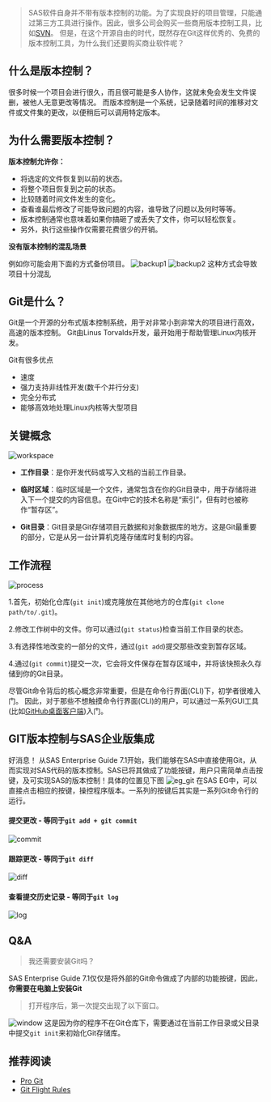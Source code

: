 > SAS软件自身并不带有版本控制的功能。为了实现良好的项目管理，只能通过第三方工具进行操作。因此，很多公司会购买一些商用版本控制工具，比如[SVN](https://www.wandisco.com/subversion/multisiteplus)。
> 但是，在这个开源自由的时代，既然存在Git这样优秀的、免费的版本控制工具，为什么我们还要购买商业软件呢？

## 什么是版本控制？
很多时候一个项目会进行很久，而且很可能是多人协作，这就未免会发生文件误删，被他人无意更改等情况。 而版本控制是一个系统，记录随着时间​​的推移对文件或文件集的更改，以便稍后可以调用特定版本。

## 为什么需要版本控制？
**版本控制允许你：**
* 将选定的文件恢复到以前的状态。
* 将整个项目恢复到之前的状态。
* 比较随着时间文件发生的变化。
* 查看谁最后修改了可能导致问题的内容，谁导致了问题以及何时等等。
* 版本控制通常也意味着如果你搞砸了或丢失了文件，你可以轻松恢复。
* 另外，执行这些操作仅需要花费很少的开销。

**没有版本控制的混乱场景**

例如你可能会用下面的方式备份项目。
![backup1](/img/in-post/git-version-control-integration-with-sas-enterprise-guide/backup1.JPG)
![backup2](/img/in-post/git-version-control-integration-with-sas-enterprise-guide/backup2.JPG)
这种方式会导致项目十分混乱

## Git是什么？
Git是一个开源的分布式版本控制系统，用于对非常小到非常大的项目进行高效，高速的版本控制。 Git由Linus Torvalds开发，最开始用于帮助管理Linux内核开发。

Git有很多优点
* 速度
* 强力支持非线性开发(数千个并行分支)
* 完全分布式
* 能够高效地处理Linux内核等大型项目

## 关键概念

![workspace](/img/in-post/git-version-control-integration-with-sas-enterprise-guide/workspace.png)

*  **工作目录**：是你开发代码或写入文档的当前工作目录。

*  **临时区域**：临时区域是一个文件，通常包含在你的Git目录中，用于存储将进入下一个提交的内容信息。在Git中它的技术名称是“索引”，但有时也被称作“暂存区”。

*  **Git目录**：Git目录是Git存储项目元数据和对象数据库的地方。这是Git最重要的部分，它是从另一台计算机克隆存储库时复制的内容。

## 工作流程
![process](/img/in-post/git-version-control-integration-with-sas-enterprise-guide/workflow.png)

1.首先，初始化仓库(`git init`)或克隆放在其他地方的仓库(`git clone path/to/.git`)。

2.修改工作树中的文件。你可以通过(`git status`)检查当前工作目录的状态。

3.有选择性地改变的一部分的文件，通过(`git add`)提交那些改变到暂存区域。

4.通过(`git commit`)提交一次，它会将文件保存在暂存区域中，并将该快照永久存储到你的Git目录。

尽管Git命令背后的核心概念非常重要，但是在命令行界面(CLI)下，初学者很难入门。
因此，对于那些不想触摸命令行界面(CLI)的用户，可以通过一系列GUI工具(比如[GitHub桌面客户端](https://desktop.github.com/))入门。

## GIT版本控制与SAS企业版集成
好消息！
从SAS Enterprise Guide 7.1开始，我们能够在SAS中直接使用Git，从而实现对SAS代码的版本控制。SAS已将其做成了功能按键，用户只需简单点击按键，及可实现SAS的版本控制！具体的位置见下图
![eg_git](/img/in-post/git-version-control-integration-with-sas-enterprise-guide/eg_git1.png)
在SAS EG中，可以直接点击相应的按键，操控程序版本。一系列的按键后其实是一系列Git命令行的运行。

#### 提交更改 - 等同于`git add + git commit`
![commit](/img/in-post/git-version-control-integration-with-sas-enterprise-guide/commit.JPG)

#### 跟踪更改 - 等同于`git diff`
![diff](/img/in-post/git-version-control-integration-with-sas-enterprise-guide/diff.png)

#### 查看提交历史记录 - 等同于`git log`
![log](/img/in-post/git-version-control-integration-with-sas-enterprise-guide/log.png)

## Q&A

> 我还需要安装Git吗？

SAS Enterprise Guide 7.1仅仅是将外部的Git命令做成了内部的功能按键，因此，**你需要在电脑上安装Git**

> 打开程序后，第一次提交出现了以下窗口。

![window](/img/in-post/git-version-control-integration-with-sas-enterprise-guide/window.png)
这是因为你的程序不在Git仓库下，需要通过在当前工作目录或父目录中提交`git init`来初始化Git存储库。


## 推荐阅读
* [Pro Git](https://bingohuang.gitbooks.io/progit2/content/01-introduction/1-introduction.html)
* [Git Flight Rules](https://github.com/k88hudson/git-flight-rules)
